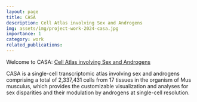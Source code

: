 ```yaml
---
layout: page
title: CASA
description: Cell Atlas involving Sex and Androgens
img: assets/img/project-work-2024-casa.jpg
importance: 1
category: work
related_publications: 
---
```


Welcome to CASA: <a href="https://casadbtools.com/" target="_blank">Cell Atlas involving Sex and Androgens</a>

CASA is a single-cell transcriptomic atlas involving sex and androgens comprising a total of 2,337,431 cells from 17 tissues in the organism of Mus musculus, which provides the customizable visualization and analyses for sex disparities and their modulation by androgens at single-cell resolution.
